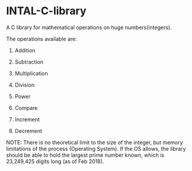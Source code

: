 # INTAL-C-library
A C library for mathematical operations on huge numbers(integers).

The operations available are:

1) Addition

2) Subtraction

3) Multiplication

4) Division

5) Power

6) Compare

7) Increment

8) Decrement

NOTE: There is no theoretical limit to the size of the integer, but memory limitations of the process (Operating System). If the OS allows, the library should be able to hold the largest prime number known, which is 23,249,425 digits long (as of Feb 2018).

